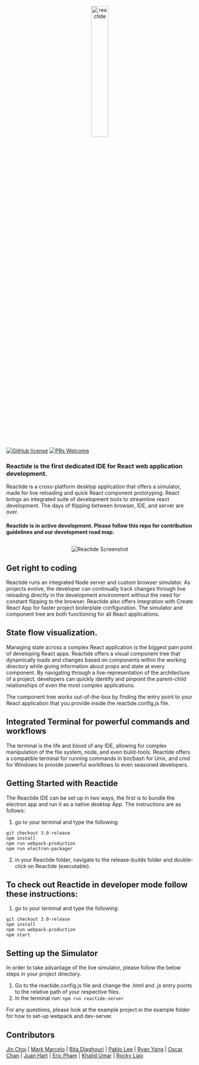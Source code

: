 <p align="center"><a href='http://reactide.io/'><img alt="reactide" src="https://i.imgur.com/HRNmuJs.png" width="30%"></a></p>

[![GitHub license](https://img.shields.io/github/license/reactide/reactide)](https://github.com/reactide/reactide/blob/master/LICENSE.txt) [![PRs Welcome](https://img.shields.io/badge/PRs-welcome-brightgreen.svg)](https://github.com/reactide/reactide/pulls)

### Reactide is the first dedicated IDE for React web application development.
Reactide is a cross-platform desktop application that offers a simulator, made for live reloading and quick React component prototyping. React brings an integrated suite of development tools to streamline react development. The days of flipping between browser, IDE, and server are over.

#### Reactide is in active development. Please follow this repo for contribution guidelines and our development road map.

##
<p align="center">
  <img alt="Reactide Screenshot" src="https://i.imgur.com/A29J8fs.jpg">

</p>

## Get right to coding
Reactide runs an integrated Node server and custom browser simulator. As projects evolve, the developer can continually track changes through live reloading directly in the development environment without the need for constant flipping to the browser. Reactide also offers integration with Create React App for faster project boilerplate configuration. The simulator and component tree are both functioning for all React applications.

## State flow visualization.
Managing state across a complex React application is the biggest pain point of developing React apps. Reactide offers a visual component tree that dynamically loads and changes based on components within the working directory while giving information about props and state at every component. By navigating through a live-representation of the architecture of a project, developers can quickly identify and pinpoint the parent-child relationships of even the most complex applications.

The component tree works out-of-the-box by finding the entry point to your React application that you provide inside the reactide.config.js file.

## Integrated Terminal for powerful commands and workflows
The terminal is the life and blood of any IDE, allowing for complex manipulation of the file system, node, and even build-tools. Reactide offers a compatible terminal for running commands in bin/bash for Unix, and cmd for Windows to provide powerful workflows to even seasoned developers.

## Getting Started with Reactide
The Reactide IDE can be set up in two ways, the first is to bundle the electron app and run it as a native desktop App. The instructions are as follows:

1. go to your terminal and type the following:
```
git checkout 3.0-release
npm install
npm run webpack-production
npm run electron-packager
```
2. in your Reactide folder, navigate to the release-builds folder and double-click on Reactide (executable).

## To check out Reactide in developer mode follow these instructions:
1. go to your terminal and type the following:
```
git checkout 3.0-release
npm install
npm run webpack-production
npm start
```

## Setting up the Simulator
In order to take advantage of the live simulator, please follow the below steps in your project directory. 

1. Go to the reactide.config.js file and change the .html and .js entry points to the relative path of your respective files. 
2. In the terminal run: `npm run reactide-server`

For any questions, please look at the example project in the example folder for how to set-up webpack and dev-server.

## Contributors
[Jin Choi](https://github.com/jinihendrix) | [Mark Marcelo](https://github.com/markmarcelo) | [Bita Djaghouri](https://github.com/bitadj) | [Pablo Lee](https://github.com/pablytolee) | [Ryan Yang](https://github.com/ryany1819) | [Oscar Chan](https://github.com/chanoscar0) | [Juan Hart](https://github.com/juanhart1) | [Eric Pham](https://github.com/EP36) | [Khalid Umar](https://github.com/khalid050) | [Rocky Liao](https://github.com/seemsrocky)

